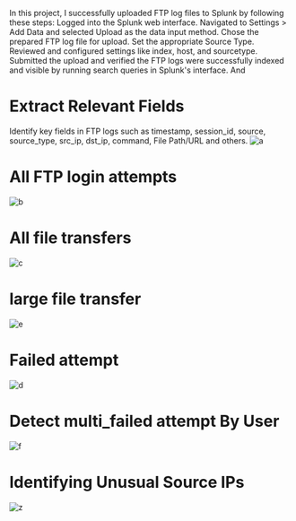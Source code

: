 In this project, I successfully uploaded FTP log files to Splunk by following these steps: Logged into the Splunk web interface. Navigated to Settings > Add Data and selected Upload as the data input method. Chose the prepared FTP log file for upload. Set the appropriate Source Type. Reviewed and configured settings like index, host, and sourcetype. Submitted the upload and verified the FTP logs were successfully indexed and visible by running search queries in Splunk's interface. And 
 # Extract Relevant Fields
Identify key fields in FTP logs such as  timestamp, session_id, source, source_type, src_ip, dst_ip, command, File Path/URL and others.
![a](https://github.com/user-attachments/assets/2bd56969-5c3a-4585-998a-04dce8b0eed8)
# All FTP login attempts
![b](https://github.com/user-attachments/assets/00059edc-9dcd-4c0d-bc59-c7b8e76b75df)
# All file transfers
![c](https://github.com/user-attachments/assets/4d79bf92-3523-4aa7-a126-fb67aa3272b8)
# large file transfer
![e](https://github.com/user-attachments/assets/76a4f6b7-1ee1-42f7-acf8-cdb68c478062)
# Failed attempt
![d](https://github.com/user-attachments/assets/ff49730c-e048-49c7-a8b2-c44a7c03a3fb)
# Detect multi_failed attempt By User
![f](https://github.com/user-attachments/assets/660c4321-fc33-4196-bb67-2aebf03cbb00)
#  Identifying Unusual Source IPs
![z](https://github.com/user-attachments/assets/edb81292-d1c2-4761-9978-4c2c875d44d1)
